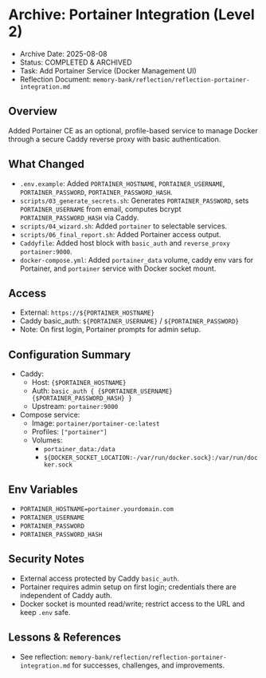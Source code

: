# Archive: Portainer Integration (Level 2)

- Archive Date: 2025-08-08
- Status: COMPLETED & ARCHIVED
- Task: Add Portainer Service (Docker Management UI)
- Reflection Document: `memory-bank/reflection/reflection-portainer-integration.md`

## Overview
Added Portainer CE as an optional, profile-based service to manage Docker through a secure Caddy reverse proxy with basic authentication.

## What Changed
- `.env.example`: Added `PORTAINER_HOSTNAME`, `PORTAINER_USERNAME`, `PORTAINER_PASSWORD`, `PORTAINER_PASSWORD_HASH`.
- `scripts/03_generate_secrets.sh`: Generates `PORTAINER_PASSWORD`, sets `PORTAINER_USERNAME` from email, computes bcrypt `PORTAINER_PASSWORD_HASH` via Caddy.
- `scripts/04_wizard.sh`: Added `portainer` to selectable services.
- `scripts/06_final_report.sh`: Added Portainer access output.
- `Caddyfile`: Added host block with `basic_auth` and `reverse_proxy portainer:9000`.
- `docker-compose.yml`: Added `portainer_data` volume, caddy env vars for Portainer, and `portainer` service with Docker socket mount.

## Access
- External: `https://${PORTAINER_HOSTNAME}`
- Caddy basic_auth: `${PORTAINER_USERNAME}` / `${PORTAINER_PASSWORD}`
- Note: On first login, Portainer prompts for admin setup.

## Configuration Summary
- Caddy:
  - Host: `{$PORTAINER_HOSTNAME}`
  - Auth: `basic_auth { {$PORTAINER_USERNAME} {$PORTAINER_PASSWORD_HASH} }`
  - Upstream: `portainer:9000`
- Compose service:
  - Image: `portainer/portainer-ce:latest`
  - Profiles: `["portainer"]`
  - Volumes:
    - `portainer_data:/data`
    - `${DOCKER_SOCKET_LOCATION:-/var/run/docker.sock}:/var/run/docker.sock`

## Env Variables
- `PORTAINER_HOSTNAME=portainer.yourdomain.com`
- `PORTAINER_USERNAME`
- `PORTAINER_PASSWORD`
- `PORTAINER_PASSWORD_HASH`

## Security Notes
- External access protected by Caddy `basic_auth`.
- Portainer requires admin setup on first login; credentials there are independent of Caddy auth.
- Docker socket is mounted read/write; restrict access to the URL and keep `.env` safe.

## Lessons & References
- See reflection: `memory-bank/reflection/reflection-portainer-integration.md` for successes, challenges, and improvements.
